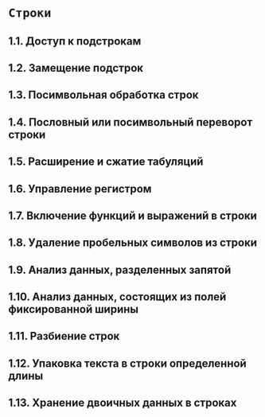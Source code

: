 # `Строки`

## 1.1. Доступ к подстрокам
## 1.2. Замещение подстрок
## 1.3. Посимвольная обработка строк
## 1.4. Пословный или посимвольный переворот строки
## 1.5. Расширение и сжатие табуляций
## 1.6. Управление регистром
## 1.7. Включение функций и выражений в строки
## 1.8. Удаление пробельных символов из строки
## 1.9. Анализ данных, разделенных запятой
## 1.10. Анализ данных, состоящих из полей фиксированной ширины
## 1.11. Разбиение строк
## 1.12. Упаковка текста в строки определенной длины
## 1.13. Хранение двоичных данных в строках
